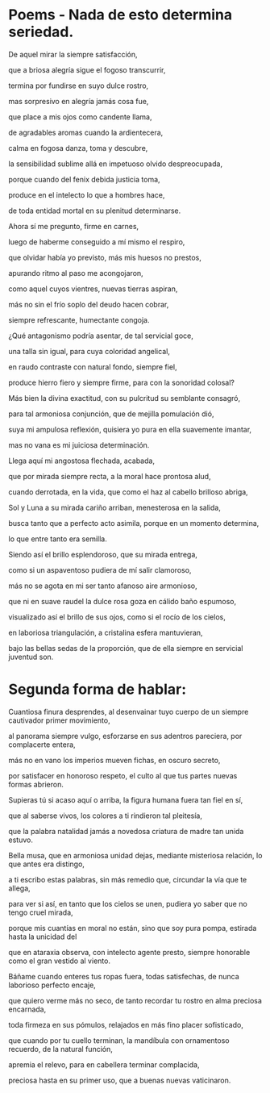 # Poems - Nada de esto determina seriedad.

De aquel mirar la siempre satisfacción,

que a briosa alegría sigue el fogoso transcurrir,

termina por fundirse en suyo dulce rostro,

mas sorpresivo en alegría jamás cosa fue,

que place a mis ojos como candente llama,

de agradables aromas cuando la ardientecera,

calma en fogosa danza, toma y descubre,

la sensibilidad sublime allá en impetuoso olvido despreocupada,

porque cuando del fenix debida justicia toma,

produce en el intelecto lo que a hombres hace,

de toda entidad mortal en su plenitud determinarse.

Ahora sí me pregunto, firme en carnes,

luego de haberme conseguido a mí mismo el respiro,

que olvidar había yo previsto, más mis huesos no prestos,

apurando ritmo al paso me acongojaron,

como aquel cuyos vientres, nuevas tierras aspiran,

más no sin el frío soplo del deudo hacen cobrar,

siempre refrescante, humectante congoja.

¿Qué antagonismo podría asentar, de tal servicial goce,

una talla sin igual, para cuya coloridad angelical,

en raudo contraste con natural fondo, siempre fiel,

produce hierro fiero y siempre firme, para con la sonoridad colosal?

Más bien la divina exactitud, con su pulcritud su semblante consagró,

para tal armoniosa conjunción, que de mejilla pomulación dió,

suya mi ampulosa reflexión, quisiera yo pura en ella suavemente imantar,

mas no vana es mi juiciosa determinación.

Llega aquí mi angostosa flechada, acabada,

que por mirada siempre recta, a la moral hace prontosa alud,

cuando derrotada, en la vida, que como el haz al cabello brilloso abriga,

Sol y Luna a su mirada cariño arriban, menesterosa en la salida,

busca tanto que a perfecto acto asimila, porque en un momento determina,

lo que entre tanto era semilla.

Siendo así el brillo esplendoroso, que su mirada entrega,

como si un aspaventoso pudiera de mí salir clamoroso,

más no se agota en mi ser tanto afanoso aire armonioso,

que ni en suave raudel la dulce rosa goza en cálido baño espumoso,

visualizado así el brillo de sus ojos, como si el rocío de los cielos,

en laboriosa triangulación, a cristalina esfera mantuvieran,

bajo las bellas sedas de la proporción, que de ella siempre en servicial juventud son.

# Segunda forma de hablar:

Cuantiosa finura desprendes, al desenvainar tuyo cuerpo de un siempre cautivador primer movimiento,

al panorama siempre vulgo, esforzarse en sus adentros pareciera, por complacerte entera,

más no en vano los imperios mueven fichas, en oscuro secreto,

por satisfacer en honoroso respeto, el culto al que tus partes nuevas formas abrieron.

Supieras tú si acaso aquí o arriba, la figura humana fuera tan fiel en sí,

que al saberse vivos, los colores a ti rindieron tal pleitesía,

que la palabra natalidad jamás a novedosa criatura de madre tan unida estuvo.

Bella musa, que en armoniosa unidad dejas, mediante misteriosa relación, lo que antes era distingo,

a ti escribo estas palabras, sin más remedio que, circundar la vía que te allega,

para ver si así, en tanto que los cielos se unen, pudiera yo saber que no tengo cruel mirada,

porque mis cuantías en moral no están, sino que soy pura pompa, estirada hasta la unicidad del

que en ataraxia observa, con intelecto agente presto, siempre honorable como el gran vestido al viento.

Báñame cuando enteres tus ropas fuera, todas satisfechas, de nunca laborioso perfecto encaje,

que quiero verme más no seco, de tanto recordar tu rostro en alma preciosa encarnada,

toda firmeza en sus pómulos, relajados en más fino placer sofisticado,

que cuando por tu cuello terminan, la mandíbula con ornamentoso recuerdo, de la natural función,

apremia el relevo, para en cabellera terminar complacida,

preciosa hasta en su primer uso, que a buenas nuevas vaticinaron.
